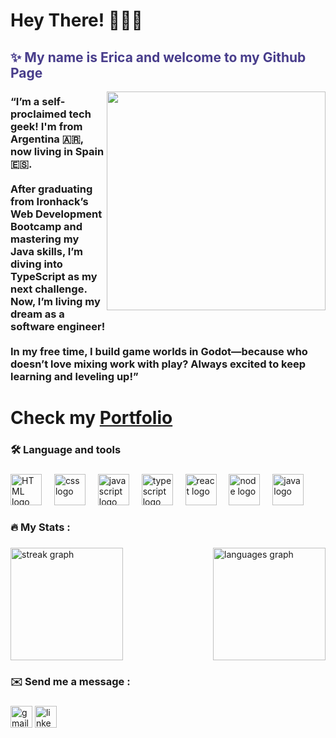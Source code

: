 

<h1>Hey There! 🙋🏻‍♀️ </h1> 

<h2 style="color: DarkSlateBlue">✨ My name is Erica and welcome to my Github Page</h2>


<img align="right" width="350" src="https://camo.githubusercontent.com/1effdbbd80ddf745de7ea9e4ba346cc9c8d193f6c5f661ee7a8b145d4c8aaa88/68747470733a2f2f6d69726f2e6d656469756d2e636f6d2f76322f726573697a653a6669743a313430302f302a7942764135436e455833536434616f642e676966"  />

<h3 align="left"> “I’m a self-proclaimed tech geek! I'm from Argentina 🇦🇷, now living in Spain 🇪🇸. </br> </br> After graduating from Ironhack’s Web Development Bootcamp and mastering my Java skills, I’m diving into TypeScript as my next challenge. Now, I’m living my dream as a software engineer! </br> </br> In my free time, I build game worlds in Godot—because who doesn’t love mixing work with play? Always excited to keep learning and leveling up!” </h3>

# Check my [Portfolio](https://erica-sanchez.vercel.app/)



<h3 align="left">🛠 Language and tools</h3>

###

<div align="left" >
  <img src="https://cdn.jsdelivr.net/gh/devicons/devicon@latest/icons/html5/html5-original.svg" height="50" alt="HTML logo"  />
  <img width="12" />
  <img src="https://cdn.jsdelivr.net/gh/devicons/devicon@latest/icons/css3/css3-original.svg" height="50" alt="css logo"  />
  <img width="12" />
  <img src="https://cdn.jsdelivr.net/gh/devicons/devicon/icons/javascript/javascript-original.svg" height="50" alt="javascript logo"  />
  <img width="12" />
  <img src="https://cdn.jsdelivr.net/gh/devicons/devicon/icons/typescript/typescript-original.svg" height="50" alt="typescript logo"  />
  <img width="12" />
  <img src="https://cdn.jsdelivr.net/gh/devicons/devicon/icons/react/react-original.svg" height="50" alt="react logo"  />
  <img width="12" />
  <img src="https://cdn.jsdelivr.net/gh/devicons/devicon@latest/icons/nodejs/nodejs-original-wordmark.svg" height="50" alt="node logo"  />
  <img width="12" />
  <img src="https://cdn.jsdelivr.net/gh/devicons/devicon@latest/icons/java/java-original.svg" height="50" alt="java logo"  />
  <img width="12" />
</div>

###



<h3 align="left">🔥   My Stats :</h3>

###

<div align="left">
  <img src="https://streak-stats.demolab.com?user=Ericazach&theme=tokyonight&border_radius=5.5&date_format=M%20j%5B%2C%20Y%5D" height="180" alt="streak graph"  />
    <img align="right" src="https://github-readme-stats.vercel.app/api/top-langs?username=ericazach&locale=en&hide_title=false&layout=compact&card_width=320&langs_count=6&theme=dracula&hide_border=false&order=2" height="180" alt="languages graph"  />
</div>

<h3 align="left"> ✉️  Send me a message :</h3>

###

<div align="left">
  <a href="https://mail.google.com/mail/?view=cm&fs=1&to=ericazach@gmail.com&su=SUBJECT&body=BODY "><img src="https://img.shields.io/static/v1?message=Gmail&logo=gmail&label=&color=D14836&logoColor=white&labelColor=&style=for-the-badge" height="35" alt="gmail logo" /></a>
  <a href="https://www.linkedin.com/in/erica-sanchez-11725426"><img src="https://img.shields.io/static/v1?message=LinkedIn&logo=linkedin&label=&color=0077B5&logoColor=white&labelColor=&style=for-the-badge" height="35" alt="linkedin logo"  /></a>
  
</div>


<!--
**Ericazach/ericazach** is a ✨ _special_ ✨ repository because its `README.md` (this file) appears on your GitHub profile.



Here are some ideas to get you started:

- 🔭 I’m currently working on ...
- 🌱 I’m currently learning ...
- 👯 I’m looking to collaborate on ...
- 🤔 I’m looking for help with ...
- 💬 Ask me about ...
- 📫 How to reach me: ...
- 😄 Pronouns: ...
- ⚡ Fun fact: ...
-->
